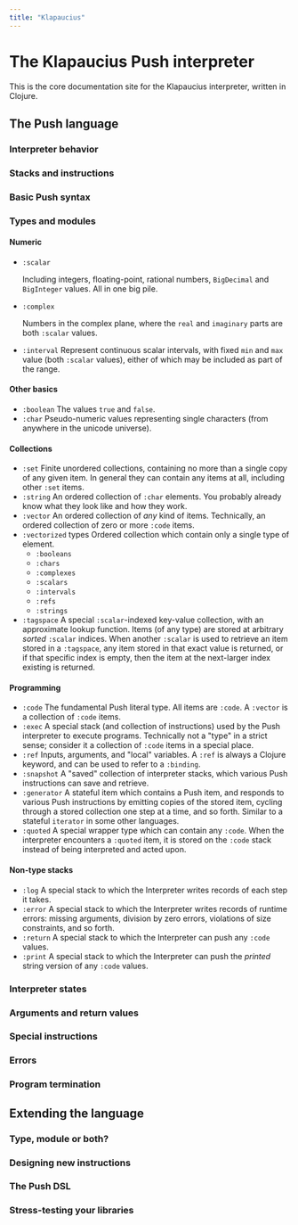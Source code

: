 ```yaml
---
title: "Klapaucius"
---
```

# The Klapaucius Push interpreter

This is the core documentation site for the Klapaucius interpreter, written in Clojure.

## The Push language

### Interpreter behavior

### Stacks and instructions

### Basic Push syntax


### Types and modules

#### Numeric

- `:scalar`

  Including integers, floating-point, rational numbers, `BigDecimal` and `BigInteger` values. All in one big pile.
- `:complex`
  
  Numbers in the complex plane, where the `real` and `imaginary` parts are both `:scalar` values.
- `:interval`
  Represent continuous scalar intervals, with fixed `min` and `max` value (both `:scalar` values), either of which may be included as part of the range.

#### Other basics

- `:boolean`
  The values `true` and `false`.
- `:char`
  Pseudo-numeric values representing single characters (from anywhere in the unicode universe).

#### Collections

- `:set`
  Finite unordered collections, containing no more than a single copy of any given item. In general they can contain any items at all, including other `:set` items.
- `:string`
  An ordered collection of `:char` elements. You probably already know what they look like and how they work.
- `:vector`
  An ordered collection of _any_ kind of items. Technically, an ordered collection of zero or more `:code` items.
- `:vectorized` types
  Ordered collection which contain only a single type of element.
  - `:booleans`
  - `:chars`
  - `:complexes`
  - `:scalars`
  - `:intervals`
  - `:refs`
  - `:strings`
- `:tagspace`
  A special `:scalar`-indexed key-value collection, with an approximate lookup function. Items (of any type) are stored at arbitrary _sorted_ `:scalar` indices. When another `:scalar` is used to retrieve an item stored in a `:tagspace`, any item stored in that exact value is returned, or if that specific index is empty, then the item at the next-larger index existing is returned.

#### Programming

- `:code`
  The fundamental Push literal type. All items are `:code`. A `:vector` is a collection of `:code` items.
- `:exec`
  A special stack (and collection of instructions) used by the Push interpreter to execute programs. Technically not a "type" in a strict sense; consider it a collection of `:code` items in a special place.
- `:ref`
  Inputs, arguments, and "local" variables. A `:ref` is always a Clojure keyword, and can be used to refer to a `:binding`.
- `:snapshot`
  A "saved" collection of interpreter stacks, which various Push instructions can save and retrieve.
- `:generator`
  A stateful item which contains a Push item, and responds to various Push instructions by emitting copies of the stored item, cycling through a stored collection one step at a time, and so forth. Similar to a stateful `iterator` in some other languages.
- `:quoted`
  A special wrapper type which can contain any `:code`. When the interpreter encounters a `:quoted` item, it is stored on the `:code` stack instead of being interpreted and acted upon.

#### Non-type stacks

- `:log`
  A special stack to which the Interpreter writes records of each step it takes.
- `:error`
  A special stack to which the Interpreter writes records of runtime errors: missing arguments, division by zero errors, violations of size constraints, and so forth.
- `:return`
  A special stack to which the Interpreter can push any `:code` values.
- `:print`
  A special stack to which the Interpreter can push the _printed_ string version of any `:code` values.

### Interpreter states


### Arguments and return values

### Special instructions

### Errors

### Program termination

## Extending the language

### Type, module or both?

### Designing new instructions

### The Push DSL

### Stress-testing your libraries
